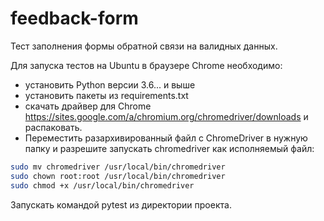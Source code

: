 # feedback-form

Тест заполнения формы обратной связи на валидных данных.

Для запуска тестов на Ubuntu в браузере Chrome необходимо:
- установить Python версии 3.6... и выше
- установить пакеты из requirements.txt
- скачать драйвер для Chrome https://sites.google.com/a/chromium.org/chromedriver/downloads и распаковать.
- Переместить разархивированный файл с СhromeDriver в нужную папку и разрешите запускать chromedriver как исполняемый файл:
```bash
sudo mv chromedriver /usr/local/bin/chromedriver
sudo chown root:root /usr/local/bin/chromedriver
sudo chmod +x /usr/local/bin/chromedriver
```
Запускать командой pytest из директории проекта.